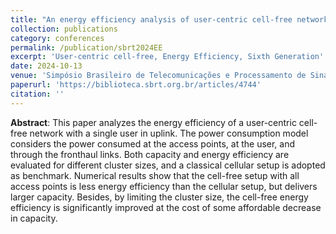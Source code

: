 ```yaml
---
title: "An energy efficiency analysis of user-centric cell-free networks"
collection: publications
category: conferences
permalink: /publication/sbrt2024EE
excerpt: 'User-centric cell-free, Energy Efficiency, Sixth Generation'
date: 2024-10-13
venue: 'Simpósio Brasileiro de Telecomunicações e Processamento de Sinais'
paperurl: 'https://biblioteca.sbrt.org.br/articles/4744'
citation: ''
---
```


**Abstract**:
This paper analyzes the energy efficiency of a user-centric cell-free network with a single user in uplink. The power consumption model considers the power consumed at the access points, at the user, and through the fronthaul links. Both capacity and energy efficiency are evaluated for different cluster sizes, and a classical cellular setup is adopted as benchmark. Numerical results show that the cell-free setup with all access points is less energy efficiency than the cellular setup, but delivers larger capacity. Besides, by limiting the cluster size, the cell-free energy efficiency is significantly improved at the cost of some affordable decrease in capacity.